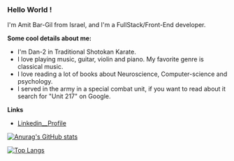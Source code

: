 ### Hello World !

I'm Amit Bar-Gil from Israel, and I'm a FullStack/Front-End developer. 

**Some cool details about me:**
- I'm Dan-2 in Traditional Shotokan Karate.
- I love playing music, guitar, violin and piano. My favorite genre is classical music.
- I love reading a lot of books about Neuroscience, Computer-science and psychology.
- I served in the army in a special combat unit, if you want to read about it search for "Unit 217" on Google.

**Links**

- [Linkedin__Profile](https://www.linkedin.com/in/amitbg/)


[![Anurag's GitHub stats](https://github-readme-stats.vercel.app/api?username=AmitGit217)](https://github.com/anuraghazra/github-readme-stats)


[![Top Langs](https://github-readme-stats.vercel.app/api/top-langs/?username=AmitGit217&layout=compact)](https://github.com/anuraghazra/github-readme-stats)

